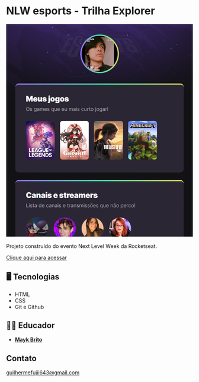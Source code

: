 # NLW esports - Trilha Explorer

![preview](./.github/preview.png)

Projeto construído do evento Next Level Week da Rocketseat.

[Clique aqui para acessar](https://fujiihiroshi.github.io/nlw-esports-explorer)

## 🖥️ Tecnologias
- HTML
- CSS
- Git e Github

## 👨‍🏫 Educador
- [**Mayk Brito**](https://github.com/maykbrito)

## Contato
guilhermefujii643@gmail.com